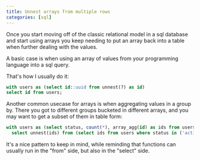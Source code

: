 ```yaml
---
title: Unnest arrays from multiple rows
categories: [sql]
---
```


Once you start moving off of the classic relational model in a sql
database and start using arrays you keep needing to put an array back
into a table when further dealing with the values.

A basic case is when using an array of values from your programming language into a sql query.

That's how I usually do it:

```sql
with users as (select id::uuid from unnest(?) as id)
select id from users;
```

Another common usecase for arrays is when aggregating values in a
group by. There you got to different groups bucketed in different
arrays, and you may want to get a subset of them in table form:


```sql
with users as (select status, count(*), array_agg(id) as ids from users group by status)
  select unnest(ids) from (select ids from users where status in ('active', 'inactive')) as t;
```

It's a nice pattern to keep in mind, while reminding that functions
can usually run in the "from" side, but also in the "select" side.
